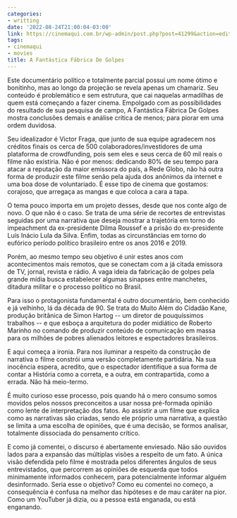 ```yaml
---
categories:
- writting
date: '2022-08-24T21:00:04-03:00'
link: https://cinemaqui.com.br/wp-admin/post.php?post=41299&action=edit
tags:
- cinemaqui
- movies
title: A Fantástica Fábrica De Golpes
---
```


Este documentário político e totalmente parcial possui um nome ótimo e bonitinho, mas ao longo da projeção se revela apenas um chamariz. Seu conteúdo é problemático e sem estrutura, que cai naquelas armadilhas de quem está começando a fazer cinema. Empolgado com as possibilidades do resultado de sua pesquisa de campo, A Fantástica Fábrica De Golpes mostra conclusões demais e análise crítica de menos; para piorar em uma ordem duvidosa.

Seu idealizador é Victor Fraga, que junto de sua equipe agradecem nos créditos finais os cerca de 500 colaboradores/investidores de uma plataforma de crowdfunding, pois sem eles e seus cerca de 60 mil reais o filme não existiria. Não é por menos: dedicando 80% de seu tempo para atacar a reputação da maior emissora do país, a Rede Globo, não há outra forma de produzir este filme senão pela ajuda dos anônimos da internet e uma boa dose de voluntariado. É esse tipo de cinema que gostamos: corajoso, que arregaça as mangas e que coloca a cara a tapa.

O tema pouco importa em um projeto desses, desde que nos conte algo de novo. O que não é o caso. Se trata de uma série de recortes de entrevistas seguidas por uma narrativa que deseja mostrar a trajetória em torno do impeachment da ex-presidente Dilma Roussef e a prisão do ex-presidente Luís Inácio Lula da Silva. Enfim, todas as circunstâncias em torno do eufórico período político brasileiro entre os anos 2016 e 2019.

Porém, ao mesmo tempo seu objetivo é unir estes anos com acontecimentos mais remotos, que se conectam com a já citada emissora de TV, jornal, revista e rádio. A vaga ideia da fabricação de golpes pela grande mídia busca estabelecer algumas sinapses entre manchetes, ditadura militar e o processo político no Brasil.

Para isso o protagonista fundamental é outro documentário, bem conhecido e já velhinho, lá da década de 90. Se trata do Muito Além do Cidadão Kane, produção britânica de Simon Hartog -- um diretor de pouquíssimos trabalhos -- e que esboça a arquitetura do poder midiático de Roberto Marinho no comando de produzir conteúdo de comunicação em massa para os milhões de pobres alienados leitores e espectadores brasileiros.

E aqui começa a ironia. Para nos iluminar a respeito da construção de narrativa o filme constrói uma versão completamente partidária. Na sua inocência espera, acredito, que o espectador identifique a sua forma de contar a História como a correta, e a outra, em contrapartida, como a errada. Não há meio-termo.

É muito curioso esse processo, pois quando há o mero consumo somos movidos pelos nossos preconceitos a usar nossa pré-formada opinião como lente de interpretação dos fatos. Ao assistir a um filme que explica como as narrativas são criadas, sendo ele próprio uma narrativa, a questão se limita a uma escolha de opiniões, que é uma decisão, se formos analisar, totalmente dissociada do pensamento crítico.

E como já comentei, o discurso é abertamente enviesado. Não são ouvidos lados para a expansão das múltiplas visões a respeito de um fato. A única visão defendida pelo filme é mostrada pelos diferentes ângulos de seus entrevistados, que percorrem as opiniões de esquerda que todos minimamente informados conhecem, para potencialmente informar alguém desinformado. Seria esse o objetivo? Como eu comentei no começo, a consequência é confusa na melhor das hipóteses e de mau caráter na pior. Como um YouTuber já dizia, ou a pessoa está enganada, ou está enganando.